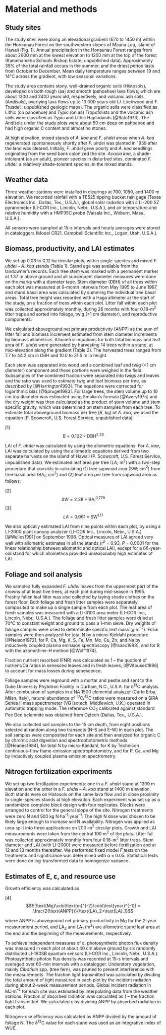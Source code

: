# Material and methods

## Study sites

The study sites were along an elevational gradient (670 to 1450 m) within the Honaunau Forest on the southwestern slopes of Mauna Loa, island of Hawaii (Fig. 1).
Annual precipitation in the Honaunau Forest ranges from about 2600 mm at the lowest elevation to 1200 mm at the top of the forest (Kamehameha Schools Bishop Estate, unpublished data).
Approximately 35% of the total rainfall occurs in the summer, and the driest period lasts from October to December.
Mean daily temperature ranges between 19 and 14°C across the gradient, with low seasonal variations.

The study area contains stony, well-drained organic soils (Histosols), developed on both rough (aa) and smooth (pahoehoe) lava flows, which are about 1200 and 2400 years old, respectively, and volcanic ash soils (Andisols), overlying lava flows up to 13 000 years old (J. Lockwood and F. Trusdell, unpublished geologic maps).
The organic soils were classified as Lithic (on pahoehoe) and Typic (on aa) Tropofolists and the volcanic ash soils were classified as Typic and Lithic Hapludands [@Sato1973].
The Andisols under the study plots were about 50 cm deep on pahoehoe and had high organic C content and almost no stones.

At high elevation, mixed stands of *A. koa* and *F. uhdei* arose when *A. koa* regenerated spontaneously shortly after *F. uhdei* was planted in 1959 after the land was cleared.
Initially, *F. uhdei* grew poorly and *A. koa* seedlings originating from the seed bank colonized the site.
*Acacia koa*, a shade-intolerant (as an adult), pioneer species in disturbed sites, dominated *F. uhdei*, a relatively shade-tolerant species, in the mixed stands.

## Weather data

Three weather stations were installed in clearings at 700, 1050, and 1400 m elevation.
We recorded rainfall with a TE525 tipping bucket rain gage (Texas Electronics Inc., Dallas, Tex., U.S.A.), global solar radiation with a LI-200 SZ pyranometer (LI-COR Inc., Lincoln, Nebr., U.S.A.), and air temperature and relative humidity with a HMP35C probe (Vaisala Inc., Woburn, Mass., U.S.A.).

All sensors were sampled at 15-s intervals and hourly averages were stored in dataloggers (Model CR21, Campbell Scientific Inc., Logan, Utah, U.S.A.).

## Biomass, productivity, and LAI estimates

We set up 0.03 to 0.12 ha circular plots, within single-species and mixed *F. uhdei* – *A. koa* stands (Table 1).
Stand age was available from the landowner’s records.
Each tree stem was marked with a permanent marker at 1.37 m above ground and all subsequent diameter measures were done on the marks with a diameter tape.
Stem diameter (DBH) of all trees within each plot was measured at 6-month intervals from May 1995 to June 1997, and stand basal area was calculated by summing the individual tree basal areas.
Total tree height was recorded with a Haga altimeter at the start of the study, on a fraction of trees within each plot.
Litter fall within each plot was collected approximately monthly, during 26 months with four 0.18-m$^2$ litter traps and sorted into foliage, twig (<1 cm diameter), and reproductive components.

We calculated aboveground net primary productivity (ANPP) as the sum of litter fall and biomass increment estimated from stem diameter increments by biomass allometrics.
Allometric equations for both total biomass and leaf area of *F. uhdei* were generated by harvesting 14 trees within a stand, at mid-elevation along the gradient (Table 2).
The harvested trees ranged from 7.7 to 44.2 cm in DBH and 10.0 to 31.5 m in height.

Each stem was separated into wood and a combined leaf and twig (<1 cm diameter) component and these portions were weighed in the field.
Subsamples of the combined fraction were separated into twigs and leaves and the ratio was used to estimate twig and leaf biomass per tree, as described by [@Harrington1993].
The equations were corrected for logarithmic bias [@Sprugel1983].
For large trees, the stem volume up to 10 cm top diameter was estimated using Smalian’s formula [@Avery1975] and the dry weight was then calculated as the product of stem volume and stem specific gravity, which was determined on stem samples from each tree.
To estimate total aboveground biomass per tree (*B*, kg) of *A. koa*, we used the equation (P. Scowcroft, U.S. Forest Service, unpublished data)

[1] $$B = 0.102 \times \text{DBH}^{2.33}$$

LAI of *F. uhdei* was calculated by using the allometric equations.
For *A. koa*, LAI was calculated by using the allometric equations derived from two separate harvests on the island of Hawaii (P. Scowcroft, U.S. Forest Service, unpublished data).
We estimated leaf area per tree (LA; m$^2$) with a two-step procedure that consists in calculating (1) tree sapwood area (SW; cm$^2$) from tree basal area (BA$_t$; cm$^2$) and (2) leaf area per tree from sapwood area as follows:

[2] $$SW = 2.38 \times \text{BA}_t^{0.779}$$
[3] $$LA = 0.061 \times \text{SW}^{1.17}$$

We also optically estimated LAI from nine points within each plot, by using a LI-2000 plant canopy analyzer (LI-COR Inc., Lincoln, Nebr., U.S.A.) [@Welles1991] on September 1996.
Optical measures of LAI agreed very well with allometric estimates in all the stands (*r$^2$* = 0.93, *P* = 0.0001 for the linear relationship between allometric and optical LAI), except for a 66-year-old stand for which allometrics provided unreasonably high estimates of LAI.

## Foliage and soil analysis

We sampled fully expanded *F. uhdei* leaves from the uppermost part of the crowns of at least five trees, at each plot during mid-season in 1995.
Freshly fallen leaf litter was also collected by laying shade clothes on the forest floor.
Both foliage and fresh litter samples were separately composited to make up a single sample from each plot.
The leaf area of fresh samples was measured with a LI-3100 area meter (LI-COR Inc., Lincoln, Nebr., U.S.A.).
The foliage and fresh litter samples were dried at 70°C to constant weight and ground to pass a 1-mm sieve.
Dry weights of foliage samples were used to determinate specific leaf mass (g·m$^{–2}$).
Foliar samples were then analyzed for total N by a micro-Kjeldahl procedure [@Nelson1972], for P, Ca, Mg, K, S, Fe, Mn, Mo, Cu, Zn, and Na by inductively coupled plasma emission spectroscopy [@Isaac1983], and for B with the azomethine-H method [@Wolf1974].

Fraction nutrient resorbed (FNR) was calculated as 1 – the quotient of nutrient/Ca ratios in senesced leaves and in fresh leaves, [@Vitousek1986] to account for mass losses during senescence.

Foliage samples were reground with a mortar and pestle and sent to the Duke University Phytotron Facility in Durham, N.C., U.S.A. for δ$^{13}$C analysis.
After combustion of samples in a NA 1500 elemental analyzer (Carlo Erba, Milan, Italy), natural abundance of $^{13}$C/$^{12}$C ratios were measured on a SIRA Series II mass spectrometer (VG Isotech, Middlewich, U.K.) operated in automatic trapping mode.
The reference CO$_2$ calibrated against standard Pee Dee belemnite was obtained from Oztech (Dallas, Tex., U.S.A.).

We also collected soil samples to the 15 cm depth, from eight positions selected at random along two transects (N–S and E–W) in each plot.
The soil samples were composited for each site and then analyzed for organic C by chromic acid digestion and spectrophotometric methods [@Heanes1984], for total N by micro-Kjeldahl, for K by Technicon continuous-flow flame-emission spectrophotometry, and for P, Ca, and Mg by inductively coupled plasma emission spectrometry.

## Nitrogen fertilization experiments

We set up two fertilization experiments: one in a *F. uhdei* stand at 1300 m elevation and the other in a *F. uhdei* – *A. koa* stand at 1400 m elevation.
Both stands were on Histosols on the same lava flow and in close proximity to single-species stands at high elevation.
Each experiment was set up as a randomized complete block design with four replicates.
Blocks were arranged to control for the general slope of the site.
Nitrogen treatments were zero N and 500 kg N·ha$^{–1}$·year$^{–1}$.
The high N dose was chosen to be likely large enough to increase soil N availability.
Nitrogen was applied as urea split into three applications on 200-m$^2$ circular plots.
Growth and LAI measurements were taken from the central 100 m$^2$ of the plots.
Litter fall was collected approximately monthly from four 0.18-m$^2$ litter traps.
Stem diameter and LAI (with LI-2000) were measured before fertilization and at 12 and 18 months thereafter.
We performed fixed model *F* tests on the treatments and significance was determined with α = 0.05.
Statistical tests were done on log-transformed data to homogenize variance.

## Estimates of E, ε, and resource use

Growth efficiency was calculated as

[4]     $$E(\text{Mg}\cdot\text{m}^{-2}\cdot\text{year}^{-1}) = \frac{2(\text{ANPP})}{\text{LA}_2+\text{LA}_1}$$

where ANPP is aboveground net primary productivity in Mg for the 2-year measurement period, and LA$_2$ and LA$_1$ (m$^2$) are allometric stand leaf area at the end and the beginning of the measurements, respectively.

To achieve independent measures of ε, photosynthetic photon flux density was measured in each plot at about 40 cm above ground by six randomly distributed LI-190SB quantum sensors (LI-COR Inc., Lincoln, Nebr., U.S.A.).
Photosynthetic photon flux density was recorded at 15-s intervals and averaged over 60-min intervals with a datalogger.
Understory vegetation, mainly *Cibotium* spp. (tree fern), was pruned to prevent interference with the measurements.
The fraction light transmitted was calculated by dividing the total amount of light measured in each plot by the incident radiation during about 2-week measurement periods.
Global incident radiation in MJ·m$^{–2}$ for each site was estimated by interpolating data from the weather stations.
Fraction of absorbed radiation was calculated as 1 – the fraction light transmitted.
We calculated ε by dividing ANPP by absorbed radiation in each plot.

Nitrogen-use efficiency was calculated as ANPP divided by the amount of foliage N.
The δ$^{13}$C value for each stand was used as an integrative index of WUE.